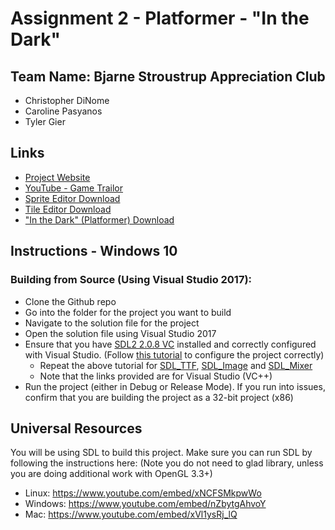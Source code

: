 # Assignment 2 - Platformer - "In the Dark"

## Team Name: Bjarne Stroustrup Appreciation Club
- Christopher DiNome
- Caroline Pasyanos
- Tyler Gier

## Links
- [Project Website](https://inthedarkcs4850.wordpress.com) 
- [YouTube - Game Trailor](https://youtu.be/MYTsRmsATKg)
- [Sprite Editor Download](http://www.mediafire.com/file/z66yy41j831m3o6/SpriteEditor_Release_1.0.zip)
- [Tile Editor Download](http://www.mediafire.com/file/c4cc6pn63phtk2e/TileEditor_Release_1.0.zip)
- ["In the Dark" (Platformer) Download](http://www.mediafire.com/file/r73gikgrmdy37a3/InTheDark_Release_1.0.zip)

## Instructions - Windows 10
### Building from Source (Using Visual Studio 2017):

* Clone the Github repo
* Go into the folder for the project you want to build
* Navigate to the solution file for the project
* Open the solution file using Visual Studio 2017
* Ensure that you have [SDL2 2.0.8 VC](https://www.libsdl.org/download-2.0.php) installed and correctly configured with Visual Studio. (Follow [this tutorial](http://lazyfoo.net/tutorials/SDL/01_hello_SDL/windows/msvsnet2010u/index.php) to configure the project correctly)
	* Repeat the above tutorial for [SDL_TTF](https://www.libsdl.org/projects/SDL_ttf/release/SDL2_ttf-devel-2.0.14-VC.zip), [SDL_Image](https://www.libsdl.org/projects/SDL_image/release/SDL2_image-devel-2.0.3-VC.zip) and [SDL_Mixer](https://www.libsdl.org/projects/SDL_mixer/release/SDL2_mixer-devel-2.0.2-VC.zip)
	* Note that the links provided are for Visual Studio (VC++)
* Run the project (either in Debug or Release Mode). If you run into issues, confirm that you are building the project as a 32-bit project (x86)


## Universal Resources

You will be using SDL to build this project. Make sure you can run SDL by following the instructions here: 
(Note you do not need to glad library, unless you are doing additional work with OpenGL 3.3+)

* Linux: https://www.youtube.com/embed/xNCFSMkpwWo
* Windows: https://www.youtube.com/embed/nZbytgAhvoY
* Mac: https://www.youtube.com/embed/xVl1ysRj_lQ
